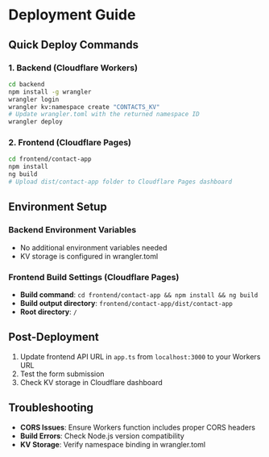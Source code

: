 # Deployment Guide

## Quick Deploy Commands

### 1. Backend (Cloudflare Workers)
```bash
cd backend
npm install -g wrangler
wrangler login
wrangler kv:namespace create "CONTACTS_KV"
# Update wrangler.toml with the returned namespace ID
wrangler deploy
```

### 2. Frontend (Cloudflare Pages)
```bash
cd frontend/contact-app
npm install
ng build
# Upload dist/contact-app folder to Cloudflare Pages dashboard
```

## Environment Setup

### Backend Environment Variables
- No additional environment variables needed
- KV storage is configured in wrangler.toml

### Frontend Build Settings (Cloudflare Pages)
- **Build command**: `cd frontend/contact-app && npm install && ng build`
- **Build output directory**: `frontend/contact-app/dist/contact-app`
- **Root directory**: `/`

## Post-Deployment

1. Update frontend API URL in `app.ts` from `localhost:3000` to your Workers URL
2. Test the form submission
3. Check KV storage in Cloudflare dashboard

## Troubleshooting

- **CORS Issues**: Ensure Workers function includes proper CORS headers
- **Build Errors**: Check Node.js version compatibility
- **KV Storage**: Verify namespace binding in wrangler.toml